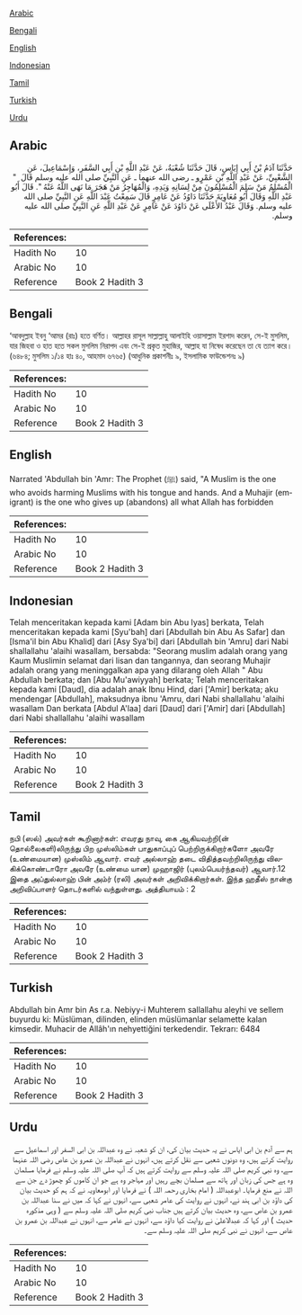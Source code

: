 [Arabic](#arabic)

[Bengali](#bengali)

[English](#english)

[Indonesian](#indonesian)

[Tamil](#tamil)

[Turkish](#turkish)

[Urdu](#urdu)

## Arabic


<div dir="rtl" lang="ar" style={{fontSize:'larger',backgroundColor:'#f8f9fa',padding:20}}>
حَدَّثَنَا آدَمُ بْنُ أَبِي إِيَاسٍ، قَالَ حَدَّثَنَا شُعْبَةُ، عَنْ عَبْدِ اللَّهِ بْنِ أَبِي السَّفَرِ، وَإِسْمَاعِيلَ، عَنِ الشَّعْبِيِّ، عَنْ عَبْدِ اللَّهِ بْنِ عَمْرٍو ـ رضى الله عنهما ـ عَنِ النَّبِيِّ صلى الله عليه وسلم قَالَ ‏ "‏ الْمُسْلِمُ مَنْ سَلِمَ الْمُسْلِمُونَ مِنْ لِسَانِهِ وَيَدِهِ، وَالْمُهَاجِرُ مَنْ هَجَرَ مَا نَهَى اللَّهُ عَنْهُ ‏"‏‏.‏ قَالَ أَبُو عَبْدِ اللَّهِ وَقَالَ أَبُو مُعَاوِيَةَ حَدَّثَنَا دَاوُدُ عَنْ عَامِرٍ قَالَ سَمِعْتُ عَبْدَ اللَّهِ عَنِ النَّبِيِّ صلى الله عليه وسلم‏.‏ وَقَالَ عَبْدُ الأَعْلَى عَنْ دَاوُدَ عَنْ عَامِرٍ عَنْ عَبْدِ اللَّهِ عَنِ النَّبِيِّ صلى الله عليه وسلم‏.‏
</div>
<div style={{backgroundColor:'#f8f9fa',padding:20, marginBottom: 10}}><table> <thead> <tr> <th>References:</th> <th></th> </tr> </thead> <tbody><tr><td>Hadith No</td><td>10</td></tr><tr><td>Arabic No</td><td>10</td></tr><tr><td>Reference</td><td>Book 2 Hadith 3</td></tr></tbody></table></div>

## Bengali


<div dir="ltr" lang="bn" style={{fontSize:'larger',backgroundColor:'#f8f9fa',padding:20}}>
‘আবদুল্লাহ ইবনু ‘আমর (রাঃ) হতে বর্ণিত। আল্লাহর রাসূল সাল্লাল্লাহু আলাইহি ওয়াসাল্লাম ইরশাদ করেন, সে-ই মুসলিম, যার জিহবা ও হাত হতে সকল মুসলিম নিরাপদ এবং সে-ই প্রকৃত মুহাজির, আল্লাহ যা নিষেধ করেছেন তা যে ত্যাগ করে। (৬৪৮৪; মুসলিম ১/১৪ হাঃ ৪০, আহমাদ ৬৭৬৫) (আধুনিক প্রকাশনীঃ ৯, ইসলামিক ফাউন্ডেশনঃ ৯)
</div>
<div style={{backgroundColor:'#f8f9fa',padding:20, marginBottom: 10}}><table> <thead> <tr> <th>References:</th> <th></th> </tr> </thead> <tbody><tr><td>Hadith No</td><td>10</td></tr><tr><td>Arabic No</td><td>10</td></tr><tr><td>Reference</td><td>Book 2 Hadith 3</td></tr></tbody></table></div>

## English


<div dir="ltr" lang="en" style={{fontSize:'larger',backgroundColor:'#f8f9fa',padding:20}}>
Narrated 'Abdullah bin 'Amr: The Prophet (ﷺ) said, "A Muslim is the one who avoids harming Muslims with his tongue and hands. And a Muhajir (emigrant) is the one who gives up (abandons) all what Allah has forbidden
</div>
<div style={{backgroundColor:'#f8f9fa',padding:20, marginBottom: 10}}><table> <thead> <tr> <th>References:</th> <th></th> </tr> </thead> <tbody><tr><td>Hadith No</td><td>10</td></tr><tr><td>Arabic No</td><td>10</td></tr><tr><td>Reference</td><td>Book 2 Hadith 3</td></tr></tbody></table></div>

## Indonesian


<div dir="ltr" lang="id" style={{fontSize:'larger',backgroundColor:'#f8f9fa',padding:20}}>
Telah menceritakan kepada kami [Adam bin Abu Iyas] berkata, Telah menceritakan kepada kami [Syu'bah] dari [Abdullah bin Abu As Safar] dan [Isma'il bin Abu Khalid] dari [Asy Sya'bi] dari [Abdullah bin 'Amru] dari Nabi shallallahu 'alaihi wasallam, bersabda: "Seorang muslim adalah orang yang Kaum Muslimin selamat dari lisan dan tangannya, dan seorang Muhajir adalah orang yang meninggalkan apa yang dilarang oleh Allah " Abu Abdullah berkata; dan [Abu Mu'awiyyah] berkata; Telah menceritakan kepada kami [Daud], dia adalah anak Ibnu Hind, dari ['Amir] berkata; aku mendengar [Abdullah], maksudnya ibnu 'Amru, dari Nabi shallallahu 'alaihi wasallam Dan berkata [Abdul A'laa] dari [Daud] dari ['Amir] dari [Abdullah] dari Nabi shallallahu 'alaihi wasallam
</div>
<div style={{backgroundColor:'#f8f9fa',padding:20, marginBottom: 10}}><table> <thead> <tr> <th>References:</th> <th></th> </tr> </thead> <tbody><tr><td>Hadith No</td><td>10</td></tr><tr><td>Arabic No</td><td>10</td></tr><tr><td>Reference</td><td>Book 2 Hadith 3</td></tr></tbody></table></div>

## Tamil


<div dir="ltr" lang="ta" style={{fontSize:'larger',backgroundColor:'#f8f9fa',padding:20}}>
நபி (ஸல்) அவர்கள் கூறினார்கள்: எவரது நாவு, கை ஆகியவற்றி(ன் தொல்லைகளி)லிருந்து பிற முஸ்லிம்கள் பாதுகாப்புப் பெற்றிருக்கிறார்களோ அவரே (உண்மையான) முஸ்லிம் ஆவார். எவர் அல்லாஹ் தடை விதித்தவற்றிலிருந்து விலகிக்கொண்டாரோ அவரே (உண்மை யான) முஹாஜிர் (புலம்பெயர்ந்தவர்) ஆவார்.12 இதை அப்துல்லாஹ் பின் அம்ர் (ரலி) அவர்கள் அறிவிக்கிறார்கள். இந்த ஹதீஸ் நான்கு அறிவிப்பாளர் தொடர்களில் வந்துள்ளது. அத்தியாயம் : 2
</div>
<div style={{backgroundColor:'#f8f9fa',padding:20, marginBottom: 10}}><table> <thead> <tr> <th>References:</th> <th></th> </tr> </thead> <tbody><tr><td>Hadith No</td><td>10</td></tr><tr><td>Arabic No</td><td>10</td></tr><tr><td>Reference</td><td>Book 2 Hadith 3</td></tr></tbody></table></div>

## Turkish


<div dir="ltr" lang="tr" style={{fontSize:'larger',backgroundColor:'#f8f9fa',padding:20}}>
Abdullah bin Amr bin As r.a. Nebiyy-i Muhterem sallallahu aleyhi ve sellem buyurdu ki: Müslüman, dilinden, elinden müslümanlar selamette kalan kimsedir. Muhacir de Allâh'ın nehyettiğini terkedendir. Tekrarı: 6484
</div>
<div style={{backgroundColor:'#f8f9fa',padding:20, marginBottom: 10}}><table> <thead> <tr> <th>References:</th> <th></th> </tr> </thead> <tbody><tr><td>Hadith No</td><td>10</td></tr><tr><td>Arabic No</td><td>10</td></tr><tr><td>Reference</td><td>Book 2 Hadith 3</td></tr></tbody></table></div>

## Urdu


<div dir="rtl" lang="ur" style={{fontSize:'larger',backgroundColor:'#f8f9fa',padding:20}}>
ہم سے آدم بن ابی ایاس نے یہ حدیث بیان کی، ان کو شعبہ نے وہ عبداللہ بن ابی السفر اور اسماعیل سے روایت کرتے ہیں، وہ دونوں شعبی سے نقل کرتے ہیں، انہوں نے عبداللہ بن عمرو بن عاص رضی اللہ عنہما سے، وہ نبی کریم صلی اللہ علیہ وسلم سے روایت کرتے ہیں کہ آپ صلی اللہ علیہ وسلم نے فرمایا مسلمان وہ ہے جس کی زبان اور ہاتھ سے مسلمان بچے رہیں اور مہاجر وہ ہے جو ان کاموں کو چھوڑ دے جن سے اللہ نے منع فرمایا۔ ابوعبداللہ ( امام بخاری رحمہ اللہ ) نے فرمایا اور ابومعاویہ نے کہ ہم کو حدیث بیان کی داؤد بن ابی ہند نے، انہوں نے روایت کی عامر شعبی سے، انہوں نے کہا کہ میں نے سنا عبداللہ بن عمرو بن عاص سے، وہ حدیث بیان کرتے ہیں جناب نبی کریم صلی اللہ علیہ وسلم سے ( وہی مذکورہ حدیث ) اور کہا کہ عبدالاعلیٰ نے روایت کیا داؤد سے، انہوں نے عامر سے، انہوں نے عبداللہ بن عمرو بن عاص سے، انہوں نے نبی کریم صلی اللہ علیہ وسلم سے۔
</div>
<div style={{backgroundColor:'#f8f9fa',padding:20, marginBottom: 10}}><table> <thead> <tr> <th>References:</th> <th></th> </tr> </thead> <tbody><tr><td>Hadith No</td><td>10</td></tr><tr><td>Arabic No</td><td>10</td></tr><tr><td>Reference</td><td>Book 2 Hadith 3</td></tr></tbody></table></div>